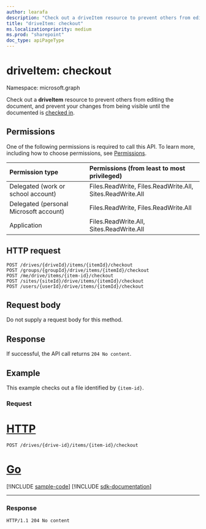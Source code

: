 ```yaml
---
author: learafa
description: "Check out a driveItem resource to prevent others from editing the document, and your changes from being visible until the documented is checked-in."
title: "driveItem: checkout"
ms.localizationpriority: medium
ms.prod: "sharepoint"
doc_type: apiPageType
---
```

# driveItem: checkout

Namespace: microsoft.graph

Check out a **driveItem** resource to prevent others from editing the document, and prevent your changes from being visible until the documented is [checked in](driveitem-checkin.md).

## Permissions

One of the following permissions is required to call this API. To learn more, including how to choose permissions, see [Permissions](/graph/permissions-reference).

|Permission type      | Permissions (from least to most privileged)              |
|:--------------------|:---------------------------------------------------------|
|Delegated (work or school account) | Files.ReadWrite, Files.ReadWrite.All, Sites.ReadWrite.All    |
|Delegated (personal Microsoft account) | Files.ReadWrite, Files.ReadWrite.All    |
|Application | Files.ReadWrite.All, Sites.ReadWrite.All |

## HTTP request

<!-- { "blockType": "ignored" } -->

```http
POST /drives/{driveId}/items/{itemId}/checkout
POST /groups/{groupId}/drive/items/{itemId}/checkout
POST /me/drive/items/{item-id}/checkout
POST /sites/{siteId}/drive/items/{itemId}/checkout
POST /users/{userId}/drive/items/{itemId}/checkout
```

## Request body

Do not supply a request body for this method.

## Response

If successful, the API call returns `204 No content`.

## Example

This example checks out a file identified by `{item-id}`.

### Request


# [HTTP](#tab/http)
<!-- { "blockType": "request", "name": "checkout-item", "scopes": "files.readwrite", "target": "action" } -->

```http
POST /drives/{drive-id}/items/{item-id}/checkout
```

# [Go](#tab/go)
[!INCLUDE [sample-code](../includes/snippets/go/checkout-item-go-snippets.md)]
[!INCLUDE [sdk-documentation](../includes/snippets/snippets-sdk-documentation-link.md)]

---


### Response

<!-- { "blockType": "response" } -->

```http
HTTP/1.1 204 No content
```


[item-resource]: ../resources/driveitem.md

<!--
{
  "type": "#page.annotation",
  "description": "Create a copy of an existing item.",
  "keywords": "copy existing item",
  "section": "documentation",
  "tocPath": "Items/Copy",
  "suppressions": [
  ]
}
-->

